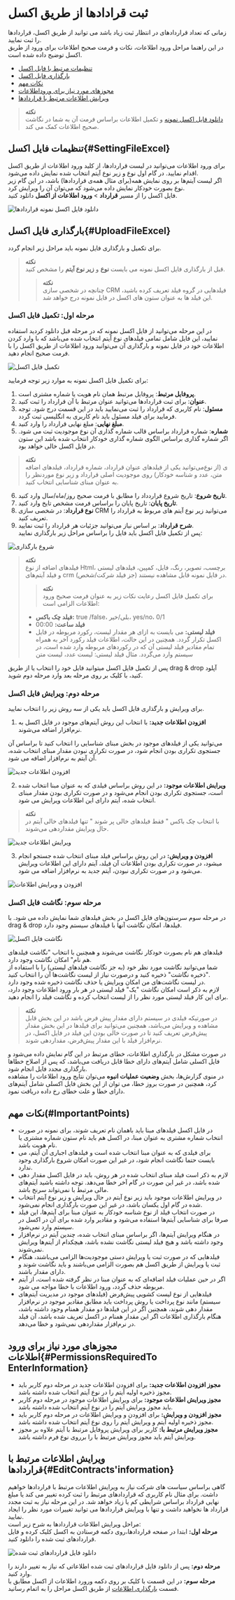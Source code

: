#  ثبت قرادادها از طریق اکسل

زمانی که تعداد قراردادهای در انتظار ثبت زیاد باشد می توانید از طریق اکسل، قراردادها را ثبت نمایید.<br>در این راهنما مراحل ورود اطلاعات، نکات و فرمت صحیح اطلاعات برای ورود از طریق اکسل توضیح داده شده است.
- [تنظیمات مرتبط با فایل اکسل ](#SettingFileExcel)
- [بارگذاری فایل اکسل](#UploadFileExcel)
- [نکات مهم](#ImportantPoints)
- [مجوزهای مورد نیاز برای وروداطلاعات](#PermissionsRequiredToEnterInformation)
- [ویرایش اطلاعات مرتبط با قراردادها](#EditContracts'information)<br>

>**نکته**<br>
 [دانلود فایل اکسل نمونه]() و تکمیل اطلاعات براساس  فرمت آن به شما در نگاشت صحیح اطلاعات کمک می کند. 

## تنظیمات فایل اکسل{#SettingFileExcel}
برای ورود اطلاعات می‌توانید در لیست قراردادها، از کلید ورود اطلاعات از طریق اکسل اقدام نمایید.
در گام اول نوع و زیر نوع آیتم انتخاب شده نمایش داده می‌شود.<br>
اگر لیست آیتم‌ها بر روی نمایش همه(برای مثال همه‌ی قراردادها) باشد، در این گام  زیر نوع بصورت خودکار نمایش داده می‌شود که می‌توان آن را ویرایش کرد.<br>
فایل اکسل را از مسیر **قرارداد** > **ورود اطلاعات از اکسل** دانلود کنید.

![دانلود فایل اکسل نمونه قراردادها](./Images/start-Import-contract-Excel.png)

## بارگذاری فایل اکسل{#UploadFileExcel}
برای تکمیل و بارگذاری فایل نمونه باید مراحل زیر انجام گردد.

>**نکته**<br>
قبل از بارگذاری فایل اکسل نمونه می بایست **نوع** و **زیر نوع آیتم** را مشخص کنید.
>>**نکته**<br> چنانچه در شخصی سازی CRM فیلدهایی در گروه فیلد تعریف کرده باشید، این فیلد ها به عنوان ستون های اکسل در فایل نمونه درج خواهد شد.

### مرحله اول: تکمیل فایل اکسل  
در این مرحله می‌توانید از فایل اکسل نمونه که در مرحله قبل دانلود کردید استفاده نمایید، این فایل شامل تمامی فیلدهای نوع آیتم انتخاب شده می‌باشد که با وارد کردن اطلاعات خود در فایل نمونه و بارگذاری آن می‌توانید ورود اطلاعات از طریق اکسل را با فرمت صحیح انجام دهید.

![تکمیل فایل اکسل](./Images/ExcelContract.png)

برای تکمیل فایل اکسل نمونه به موارد زیر توجه فرمایید:
1. **پروفایل مرتبط**: پروفایل مرتبط همان نام هویت یا شماره مشتری است.
2. **عنوان**: برای ثبت قراردادها می‌توانید عنوان مرتبط با آن قرارداد را ثبت کنید.
3. **مسئول**:   نام کاربری که قرارداد را ثبت می‌نمایید باید در این قسمت درج شود. توجه فرمایید برای فیلد مسئول باید نام کاربری به انگلیسی ثبت گردد.
4. **مبلغ نهایی**: مبلغ نهایی قرارداد را وارد کنید.
5. **شماره**: شماره قرارداد براساس قالب شماره گذاری آن نوع موجودیت ثبت می شود. اگر شماره گذاری براساس الگوی شماره گذاری خودکار انتخاب شده باشد این ستون در فایل اکسل خالی خواهد بود.

>**نکته**<br>
 می‌توانید یکی از فیلدهای عنوان قرارداد، شماره قرارداد، فیلدهای اضافه‌‎ی (از نوع متن، عدد و شناسه خودکار) روی موجودیت اصلی قرارداد و زیر نوع موردنظر را به عنوان مبنای شناسایی انتخاب کنید.
6. **تاریخ شروع**: تاریخ شروع قراردداد را مطابق با فرمت صحیح روز/ماه/سال وارد کنید.
7. **تاریخ پایان**: تاریخ پایان را براساس فرمت مشخص تایخ وارد کنید.
8. **نوع قرارداد**: در شخصی سازی CRM  می‌توانید زیر نوع آیتم های مربوط به قرارداد را تعریف  کنید.
9. **شرح قرارداد**:  بر اساس نیاز می‌توانید جزئیات هر قرارداد را ثبت نمایید.<br>
پس از تکمیل فایل اکسل باید فایل را براساس مراحل زیر بارگذاری نمایید:

![شروع بارگذاری](./Images/upload-excel-contract.png)

>**نکته** <br>
فیلدهای اضافه از نوع Html، برچسب، تصویر، رنگ، فایل، کمپین، فیلدهای لیستی و فیلد آیتم‌های crm (جز فیلد شرکت/شخص) در فایل نمونه قابل مشاهده نیستند.
>>**نکته**<br>
برای تکمیل فایل اکسل رعایت نکات زیر به عنوان فرمت صحیح ورود اطلاعات الزامی است:
>- **فیلد چک باکس:** true /false، بلی/خیر، yes/no، 0/1
>- **فیلد ساعت:** 00:00
>- **فیلد لیستی:** می بایست به ازای هر مقدار لیست، رکورد مربوطه در فایل اکسل تکرار گردد. همچنین در این حالت، اطلاعات فیلد رکورد آخر به همراه تمام مقادیر فیلد لیستی آن که در رکوردهای مربوطه وارد شده است، در سیستم وارد می‌گردد. مثال فیلد لیستی: لیست عدد، لیست متن<br>

پس از تکمیل فایل اکسل میتوانید فایل خود را انتخاب یا از طریق drag & drop آپلود کنید، با کلیک بر روی مرحله بعد وارد مرحله دوم شوید.
### مرحله دوم: ویرایش فایل اکسل
برای ویرایش و بارگذاری فایل اکسل باید یکی از سه روش زیر را انتخاب نمایید.<br>
1. **افزودن اطلاعات جدید:** با انتخاب این روش آیتم‌های موجود در فایل اکسل به نرم‌افزار اضافه می‌شوند.

می‌توانید یکی از فیلدهای موجود در بخش مبنای شناسایی را انتخاب کنید تا براساس آن جستجوی تکراری بودن انجام شود، در صورت تکراری نبودن مقدار مبنای انتخاب شده، آن آیتم به نر‍‌م‌افزار  اضافه می شود.

![افزودن اطلاعات جدید](./Images/ExcelContract-add-information.png)

2. **ویرایش اطلاعات موجود:** در این روش براساس فیلدی که به عنوان مبنا انتخاب شده است، جستجوی تکراری بودن انجام می‌شود و در صورت تکراری بودن مقدار مبنای انتخاب شده، آیتم دارای این اطلاعات ویرایش می شود.

> **نکته**<br> 
با انتخاب چک باکس " فقط فیلد‌های خالی پر شوند " تنها فیلدهای خالی آیتم در حال ویرایش مقداردهی می‌شوند.

![ویرایش اطلاعات جدید](./Images/ExcelContract-edit-information.png)

3. **افزودن و ویرایش:** در این روش براساس فیلد مبنای انتخاب شده جستجو انجام میشود، در صورت تکراری بودن اطلاعات آن فیلد، آیتم دارای این اطلاعات ویرایش می‌شود و در صورت تکراری نبودن، آیتم جدید به نرم‌افزار  اضافه می شود.

![افزودن و ویرایش اطلاعات](./Images/ExcelContract-add&edit-information.png)

### مرحله سوم: نگاشت فایل اکسل
در مرحله سوم سرستون‌های فایل اکسل در بخش فیلدهای شما نمایش داده می شود.
با drag & drop فیلدها، امکان نگاشت آنها با فیلد‌های سیستم وجود دارد.

![نگاشت فایل اکسل](./Images/mapping-Excel-contract.png)

فیلدهای هم نام بصورت خودکار نگاشت می‌شوند و همچنین با انتخاب "نگاشت فیلدهای هم نام" امکان نگاشت وجود دارد.<br>
شما می‌توانید نگاشت مورد نظر خود (به جز نگاشت فیلدهای لیستی) را با استفاده از "ذخیره نگاشت" ذخیره کنید و درصورت نیاز از لیست نگاشت‌ها آن را انتخاب کنید.<br>
در لیست نگاشت‌های من امکان ویرایش یا حذف  نگاشت ذخیره شده وجود دارد. <br>
لازم به ذکر است امکان نگاشت "یک" فیلد لیستی در هر بار ورود اطلاعات وجود دارد، برای این کار فیلد لیستی مورد نظر را از لیست انتخاب کرده و نگاشت فیلد را انجام دهید.

>**نکته**<br>
 در صورتیکه فیلدی در سیستم دارای مقدار پیش فرض باشد در این بخش قابل مشاهده و ویرایش می‌باشد، همچنین می‌توانید برای فیلدها در این بخش  مقدار پیش‌فرض تعریف کنید تا در صورت خالی بودن این فیلد در فایل اکسل، در نرم‌افزار فیلد با این مقدار پیش‌فرض، مقداردهی شوند.

در صورت مشکل در بارگذاری اطلاعات، خطای مرتبط در این گام نمایش داده می‌شود و فایل اکسلی شامل آیتم‌های دارای خطا قابل دریافت می‌باشد، که پس از اصلاح خطاها بارگذاری مجدد فایل انجام شود.<br>
در منوی گزارش‌ها، بخش **وضعیت عملیات انبوه** می‌توان نتایج ورود اطلاعات را مشاهده کرد، همچنین در صورت بروز خطا، می توان از این بخش فایل اکسلی شامل آیتم‌های دارای خطا و علت خطای رخ داده دریافت نمود.
## نکات مهم(#ImportantPoints)
- در فایل اکسل فیلدهای مبنا باید باهمان نام تعریف شوند، برای نمونه در صورت انتخاب شماره مشتری به عنوان مبنا، در اکسل هم باید نام ستون شماره مشتری  یا نام هویت باشد.
- برای فیلدی که به عنوان مبنا انتخاب شده است و فیلدهای اجباری آن آیتم، می بایست حتما نگاشت انجام شود، در غیر این صورت امکان شروع بارگذاری وجود ندارد.
- لازم به ذکر است فیلد مبنای انتخاب شده در هر روش، باید در فایل اکسل مقدار دهی شده باشد، در غیر این صورت در گام آخر خطا می‌دهد.
توجه داشته باشید آیتم‌های مالی مرتبط با نمی‌تواند سرنخ باشد.
- در ویرایش اطلاعات موجود باید زیر نوع آیتم در حال ویرایش و زیر نوع آیتم انتخاب شده در گام اول یکسان باشد، در غیر این صورت بارگذاری انجام نمی‌شود.
- در صورت انتخاب فیلد از نوع شناسه خودکار به عنوان مبنا برای آیتم‌ها، این فیلد صرفا برای شناسایی آیتم‌ها استفاده می‌شود و مقادیر وارد شده برای آن در اکسل در سیستم وارد نمی‌شود.
- در هنگام ویرایش آیتم‌ها، اگر براساس مبنای انتخاب شده، چندین آیتم در نرم‌افزار وجود داشته باشد و هیچ فیلد لیستی نگاشت نشده باشد، هیچکدام از آیتم‌ها ویرایش نمی‌شوند.
- فیلدهایی که در صورت ثبت یا ویرایش دستی موجودیت‌ها الزامی می‌باشند، هنگام ثبت یا ویرایش از طریق اکسل هم بصورت الزامی می‌باشند و باید نگاشت شوند و دارای مقدار باشند.
- اگر در حین عملیات فیلد اضافه‌ای که به عنوان مبنا در نظر گرفته شده است، از آیتم مربوطه حذف گردد، ورود اطلاعات با خطا مواجه می شود. 
- فیلدهایی از نوع لیست کشویی پیش‌فرض (فیلدهای موجود در مدیریت آیتم‌های سیستم) مانند نوع پرداخت یا روش پرداخت باید مطابق مقادیر موجود در نرم‌افزار مقدار دهی شوند، همچنین اگر در این فیلدها دو مقدار همنام وجود داشته باشد، هنگام بارگذاری اطلاعات اگر این مقدار همنام در اکسل تعریف شده باشد، آن فیلد در نرم‌افزار مقداردهی نمی‌شود و خطا می‌دهد.

## مجوزهای مورد نیاز برای ورود اطلاعات{#PermissionsRequiredTo EnterInformation}
- **مجوز افزودن اطلاعات جدید:**
برای افزودن اطلاعات جدید در مرحله دوم کاربر باید مجوز ذخیره اولیه آیتم را در نوع آیتم انتخاب شده داشته باشد.<br>
- **مجوز ویرایش اطلاعات موجود:**
برای ویرایش اطلاعات موجود در مرحله دوم کاربر باید مجوز ویرایش آیتم را در نوع آیتم انتخاب شده داشته باشد.<br>
- **مجوز افزودن و ویرایش:**
برای افزودن و ویرایش اطلاعات در مرحله دوم کاربر باید مجوز ذخیره اولیه آیتم و ویرایش آیتم را روی نوع آیتم انتخاب شده داشته باشد.<br>
- **مجوز ویرایش مرتبط با:** 
کاربر برای ویرایش پروفایل مرتبط با آیتم علاوه بر مجوز ویرایش آیتم باید مجوز ویرایش مرتبط با را برروی نوع فرم داشته باشد. 

## ویرایش اطلاعات مرتبط با قراردادها{#EditContracts'information}
گاهی براساس سیاست های شرکت نیاز به ویرایش اطلاعات مرتبط با قراردادها خواهیم داشت. برای مثال نام کاربری که قراردادهای مرتبط را ثبت کرده تغییر می کند یا  مبلغ نهایی  قرارداد براساس شرایطی کم یا زیاد خواهد شد. در این مرحله نیاز به ثبت مجدد قرارداد ها نخواهید داشت و تنها با ویرایش  قراردادها می توانید تغییرات مورد نظر را ایجاد نمایید. <br>
مراحل ویرایش اطلاعات قراردادها به شرح زیر است:<br>
**مرحله اول:** ابتدا در صفحه قراردادها،روی دکمه فرستادن به اکسل کلیک کرده و فایل قراردادهای ثبت شده را دانلود کنید. 

![دانلود فایل قراردادهای ثبت شده](./Images/download-ExcelContract-Edit.png)

**مرحله دوم:** پس از دانلود فایل قراردادهای ثبت شده اطلاعاتی که نیاز به تغییر دارند را وارد کنید.<br>
**مرحله سوم:** در این قسمت با کلیک بر روی دکمه ورورد اطلاعات از اکسل مطابق با قسمت [بارگذاری اطلاعات](#UploadFileExcel)
از طریق اکسل مراحل را به اتمام رسانید.